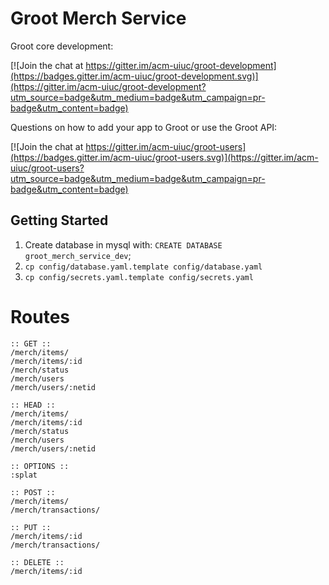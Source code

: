 # Groot Merch Service

Groot core development:

[![Join the chat at https://gitter.im/acm-uiuc/groot-development](https://badges.gitter.im/acm-uiuc/groot-development.svg)](https://gitter.im/acm-uiuc/groot-development?utm_source=badge&utm_medium=badge&utm_campaign=pr-badge&utm_content=badge)

Questions on how to add your app to Groot or use the Groot API:

[![Join the chat at https://gitter.im/acm-uiuc/groot-users](https://badges.gitter.im/acm-uiuc/groot-users.svg)](https://gitter.im/acm-uiuc/groot-users?utm_source=badge&utm_medium=badge&utm_campaign=pr-badge&utm_content=badge)

## Getting Started

1. Create database in mysql with: `CREATE DATABASE groot_merch_service_dev`;
2. `cp config/database.yaml.template config/database.yaml`
3. `cp config/secrets.yaml.template config/secrets.yaml`


# Routes
```
:: GET ::
/merch/items/
/merch/items/:id
/merch/status
/merch/users
/merch/users/:netid

:: HEAD ::
/merch/items/
/merch/items/:id
/merch/status
/merch/users
/merch/users/:netid

:: OPTIONS ::
:splat

:: POST ::
/merch/items/
/merch/transactions/

:: PUT ::
/merch/items/:id
/merch/transactions/

:: DELETE ::
/merch/items/:id
```
